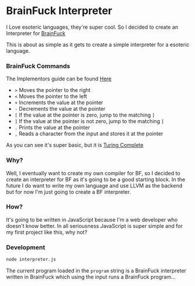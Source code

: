 # BrainFuck Interpreter

I Love esoteric languages, they're super cool. So I decided to create an Interpreter for [BrainFuck](https://en.wikipedia.org/wiki/Brainfuck)

This is about as simple as it gets to create a simple interpreter for a esoteric language.

### BrainFuck Commands

The Implementors guide can be found [Here](http://brainfuck.org/epistle.html)

- `>` Moves the pointer to the right
- `<` Moves the pointer to the left
- `+` Increments the value at the pointer
- `-` Decrements the value at the pointer
- `[` If the value at the pointer is zero, jump to the matching `]`
- `]` If the value at the pointer is not zero, jump to the matching `[`
- `.` Prints the value at the pointer
- `,` Reads a character from the input and stores it at the pointer

As you can see it's super basic, but it is [Turing Complete](https://en.wikipedia.org/wiki/Turing_complete)

### Why?

Well, I eventually want to create my own compiler for BF, so I decided to create an interpreter for BF as it's going to be a good starting block.
In the future I do want to write my own language and use LLVM as the backend but for now I'm just going to create a BF interpreter.

### How?

It's going to be written in JavaScript because I'm a web developer who doesn't know better. In all seriousness JavaScript is super simple and for my first project like this, why not?

### Development

```bash
node interpreter.js
```

The current program loaded in the `program` string is a BrainFuck interpreter written in BrainFuck which using the input runs a BrainFuck program...